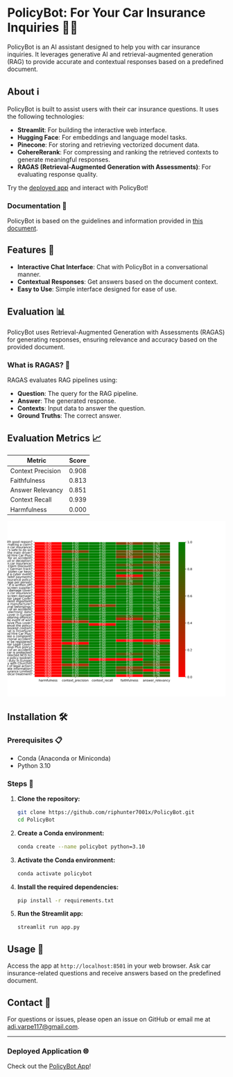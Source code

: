 # PolicyBot: For Your Car Insurance Inquiries 🚗💬


PolicyBot is an AI assistant designed to help you with car insurance inquiries. It leverages generative AI and retrieval-augmented generation (RAG) to provide accurate and contextual responses based on a predefined document.

## About ℹ️

PolicyBot is built to assist users with their car insurance questions. It uses the following technologies:
- **Streamlit**: For building the interactive web interface.
- **Hugging Face**: For embeddings and language model tasks.
- **Pinecone**: For storing and retrieving vectorized document data.
- **CohereRerank**: For compressing and ranking the retrieved contexts to generate meaningful responses.
- **RAGAS (Retrieval-Augmented Generation with Assessments)**: For evaluating response quality.

Try the [deployed app](https://policybot-car.streamlit.app/) and interact with PolicyBot!

### Documentation 📄

PolicyBot is based on the guidelines and information provided in [this document](https://assets.churchill.com/motor-docs/policy-booklet-0923.pdf).

## Features 🌟

- **Interactive Chat Interface**: Chat with PolicyBot in a conversational manner.
- **Contextual Responses**: Get answers based on the document context.
- **Easy to Use**: Simple interface designed for ease of use.

## Evaluation 📊

PolicyBot uses Retrieval-Augmented Generation with Assessments (RAGAS) for generating responses, ensuring relevance and accuracy based on the provided document.

### What is RAGAS? 🤔

RAGAS evaluates RAG pipelines using:
- **Question**: The query for the RAG pipeline.
- **Answer**: The generated response.
- **Contexts**: Input data to answer the question.
- **Ground Truths**: The correct answer.

## Evaluation Metrics 📈

| Metric            | Score |
|-------------------|-------|
| Context Precision | 0.908 |
| Faithfulness      | 0.813 |
| Answer Relevancy  | 0.851 |
| Context Recall    | 0.939 |
| Harmfulness       | 0.000 |

![Evaluation Metrics](https://github.com/riphunter7001x/PolicyBot/blob/main/experiment/chart.png)

## Installation 🛠️

### Prerequisites 📋

- Conda (Anaconda or Miniconda)
- Python 3.10

### Steps 🚀

1. **Clone the repository:**

    ```bash
    git clone https://github.com/riphunter7001x/PolicyBot.git
    cd PolicyBot
    ```

2. **Create a Conda environment:**

    ```bash
    conda create --name policybot python=3.10
    ```

3. **Activate the Conda environment:**

    ```bash
    conda activate policybot
    ```

4. **Install the required dependencies:**

    ```bash
    pip install -r requirements.txt
    ```

5. **Run the Streamlit app:**

    ```bash
    streamlit run app.py
    ```

## Usage 🚀

Access the app at `http://localhost:8501` in your web browser. Ask car insurance-related questions and receive answers based on the predefined document.

## Contact 📧

For questions or issues, please open an issue on GitHub or email me at [adi.varpe117@gmail.com](mailto:adi.varpe117@gmail.com).

---

### Deployed Application 🌐

Check out the [PolicyBot App](https://policybot-car.streamlit.app/)!
